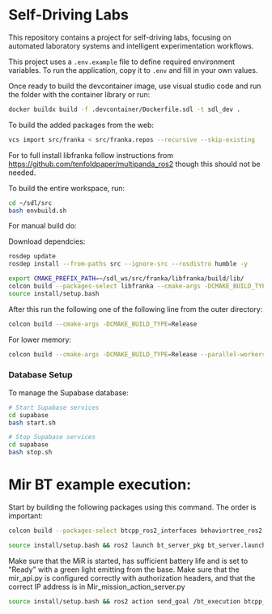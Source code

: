 # Self-Driving Labs

This repository contains a project for self-driving labs, focusing on automated laboratory systems and intelligent experimentation workflows.

This project uses a `.env.example` file to define required environment variables. To run the application, copy it to `.env` and fill in your own values.


Once ready to build the devcontainer image, use visual studio code and run the folder with the container library or run:
```bash
docker buildx build -f .devcontainer/Dockerfile.sdl -t sdl_dev .
```

To build the added packages from the web: 
```bash
vcs import src/franka < src/franka.repos --recursive --skip-existing
```
For to full install libfranka follow instructions from https://github.com/tenfoldpaper/multipanda_ros2 though this should not be needed.  

To build the entire workspace, run: 
```bash 
cd ~/sdl/src
bash envbuild.sh
```

For manual build do: 

Download dependcies: 
```bash
rosdep update
rosdep install --from-paths src --ignore-src --rosdistro humble -y
```

```bash
export CMAKE_PREFIX_PATH=~/sdl_ws/src/franka/libfranka/build/lib/
colcon build --packages-select libfranka --cmake-args -DCMAKE_BUILD_TYPE=Release --parallel-workers 1
source install/setup.bash
```

After this run the following one of the following line from the outer directory: 
```bash 
colcon build --cmake-args -DCMAKE_BUILD_TYPE=Release
```
For lower memory: 
```bash 
colcon build --cmake-args -DCMAKE_BUILD_TYPE=Release --parallel-workers 1
```

### Database Setup

To manage the Supabase database:

```bash
# Start Supabase services
cd supabase
bash start.sh

# Stop Supabase services
cd supabase
bash stop.sh
```


# Mir BT example execution:

Start by building the following packages using this command. The order is important:

```bash
colcon build --packages-select btcpp_ros2_interfaces behaviortree_ros2 mir bt_server_pkg
```

```bash
source install/setup.bash && ros2 launch bt_server_pkg bt_server.launch.py
```

Make sure that the MiR is started, has sufficient battery life and is set to "Ready" with a green light emitting from the base. Make sure that the mir_api.py is configured correctly with authorization headers, and that the correct IP address is in Mir_mission_action_server.py

```bash
source install/setup.bash && ros2 action send_goal /bt_execution btcpp_ros2_interfaces/action/ExecuteTree "{target_tree: 'BT_Test'}" --feedback
```